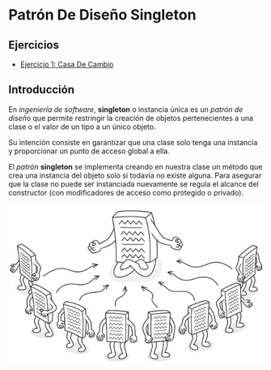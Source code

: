 # Patrón De Diseño Singleton

## Ejercicios
-  [Ejercicio 1: Casa De Cambio](https://github.com/AleS900/Design_Patterns/tree/main/src/main/java/singleton/e1_casa_de_cambios)

## Introducción
En *ingeniería de software*, **singleton** o instancia única es un *patrón de diseñ*o que permite restringir la creación de objetos pertenecientes a una clase o el valor de un tipo a un único objeto.

Su intención consiste en garantizar que una clase solo tenga una instancia y proporcionar un punto de acceso global a ella.

El *patrón* **singleton** se implementa creando en nuestra clase un método que crea una instancia del objeto solo si todavía no existe alguna. Para asegurar que la clase no puede ser instanciada nuevamente se regula el alcance del constructor (con modificadores de acceso como protegido o privado).<br/>

![Singleton](https://github.com/AleS900/prueba/blob/master/assets/singleton.png)


